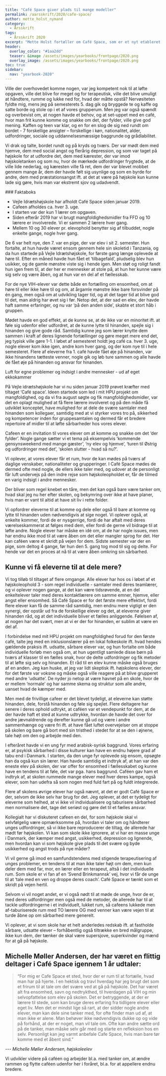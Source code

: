 ```yaml
---
title: "Café Space giver plads til mange modeller"
permalink: /aarsskrift/2020/cafe-space/
author: mette_holst_nymand
category:
  - Årsskrift
tags:
  - Årsskrift 2020
excerpt: "Mette Holst fortæller om Café Space, som er et nyt etableret frirum for samtale. Her inviterer lærere på skift til frivillige samtaler om det der rør sig i det enkelte menneske."
header:
  overlay_color: "#1aa2dd"
  teaser: &image /assets/images/yearbooks/frontpage/2020.png
  overlay_image: /assets/images/yearbooks/frontpage/2020.png
toc: true
sidebar:
  nav: "yearbook-2020"
---
```


Ville der overhovedet komme nogen, var jeg kompetent nok til at løfte opgaven, ville det blive for meget og for terapeutisk, ville det blive umuligt at håndtere, rumme og lukke ned for, hvad der måtte opstå? Nervøsiteten fyldte mig, mens jeg på semesterets 5. dag gik og bryggede te og kaffe og satte borde og stole op i et af vores grupperum. Men jeg var også spændt og overbevist om, at nogen havde et behov, og at set-uppet med en café, hvor man frit kunne komme og snakke om det, der fylder, ville give god mening. Kaffen og teen var klar, og en for en slog de sig ned rundt om bordet - 7 forskellige ansigter – forskellige i køn, nationalitet, alder, udfordringer, sociale og uddannelsesmæssige baggrunde og grådlabilitet.

Vi drak og talte, bordet rundt og på kryds og tværs. Der var mødt dem med hjemve, dem med social angst og flerårig depression, og som var taget på højskole for at udfordre det, dem med kærester, der var imod højskoletanken og som nu, hvor de mærkede udfordringer frygtede, at de ville lide nederlag, og kæresten ville få ret, dem der var blevet mobbet gennem mange år, dem der havde følt sig usynlige og som en byrde for andre, dem med præstationsangst ift. at det at være på højskole kun kunne lade sig gøre, hvis man var ekstremt sjov og udadvendt.

<div class="notice notice--info" markdown="1">
### Faktaboks

- Vejle Idrætshøjskole har afholdt Café Space siden januar 2019.
- Cafeen afholdes ca. hver 3. uge.
- I starten var der kun 1 lærer om opgaven.
- Siden efterår 2019 har vi brugt mangfoldighedsmidler fra FFD og 10 lærere er involverede. Vi er sammen 2 lærere hver gang.
- Mellem 10 og 30 elever pr. elevophold benytter sig af tilbuddet, nogle enkelte gange, nogle hver gang.
</div>

De 6 var helt nye, den 7. var en pige, der var elev i sit 2. semester. Hun fortalte, at hun havde været ensom gennem hele sin skoletid i Tanzania, og da hun startede på Vejle Idrætshøjskole, for første gang længe oplevede at høre til. Efter en måned havde hun fået et ‘tilbagefald’, pludselig blev hun usikker, og de gamle mønstre viste sig i hende igen. Men støt og roligt fandt hun igen frem til, at der her er mennesker at stole på, at hun her kunne være sig selv og være åben, og at hun var en del af et fællesskab.

For de nye VIH-elever var dette både en fortælling om ensomhed, om at høre til eller ikke høre til og om, at årgamle mønstre ikke bare forsvinder på én gang, men også om at udvikling tager tid, og at det tager tid at blive god til det, man aldrig har øvet sig i før. Netop det, at der sad en elev, der havde haft samme erfaringer, og nu var ‘på den anden side’, skabte et stort håb i gruppen.

Mødet havde en god effekt, at de kunne se, at de ikke var en minoritet ift. at føle sig udenfor eller udfordret, at de kunne lytte til hinanden, spejle sig i hinanden og give gode råd. Samtidig kunne jeg som lærer  knytte dem sammen i kraft af deres lignende fortællinger og gøre meget mere end det, jeg typisk ville gøre 1-1. I løbet af semesteret holdt jeg café ca. hver 3. uge, nogle elever kom ikke igen, andre kom hver gang, og der kom nye til i hele semesteret. Flere af eleverne fra 1. café havde fået øje på hinanden, var ikke hinandens tætteste venner, nogle gik og løb ture sammen og alle havde de fået øje på hinanden og ansvar for hinanden.

Luft for egne problemer og indsigt i andre mennesker - ud af eget ekkokammer

På Vejle idrætshøjskole har vi nu siden januar 2019 prøvet kræfter med tiltaget ‘Café space’. Ideen startede som led i mit HPU projekt om mangfoldighed, og da vi fra august søgte og fik mangfoldighedsmidler, var det en oplagt mulighed at få flere lærere involveret og på den måde få udviklet konceptet, have mulighed for at dele de svære samtaler med hinanden som kollegaer, samtidig med at vi styrker vores tro på, sikkerhed og kompetencer inden for gruppesamtalen og dermed får et bredere repertoire af midler til at løfte sårbarheder hos vores elever.

Cafeen er en invitation til vores elever om at komme og snakke om det ‘der fylder’. Nogle gange sætter vi et tema på eksempelvis ‘kommende gensynsweekend med mange gæster’, ‘ny elev og hjemve’, ‘turen til Østrig og udfordringer med det’, ‘skolen slutter - hvad så nu?’.

Vi oplever, at vores elever får et rum, hvor de kan mødes på tværs af daglige venskaber, nationaliteter og grupperinger. I Café Space mødes de dermed ofte med nogle, de ellers ikke taler med, og udover at de personligt får luft undervejs på den indre rejse som højskoleopholdet er, får de tilmed en varig indsigt i andre mennesker.

Der bliver som regel knebet en tåre, men det kan også bare være tanker om, hvad skal jeg nu her efter skolen, og bekymring over ikke at have planer, hvis man er vant til altid at have sit liv i rette folder.

Vi opfordrer eleverne til at komme og dele eller også til bare at komme og lytte til hinanden uden nødvendigvis at sige noget. Vi oplever også, at enkelte kommer, fordi de er nysgerrige, fordi de har aftalt med deres værelseskammerat at følges med dem, eller fordi de gerne vil bidrage til at løfte andre. Nogle elever har måske en idé om, at de har nogle issues, men har endnu ikke mod til at være åben om det eller mangler sprog for det. Her kan caféen være et skridt på vejen for dem. Sidste semester var der en pige, som deltog 4 gange, før hun den 5. gang tog mod til sig og delte. For hende var det en proces at nå til at være åben omkring sin sårbarhed.

## Kunne vi få eleverne til at dele mere?

Vi tog tilløb til tiltaget af flere omgange. Alle elever har hos os i løbet af et højskoleophold 3 - som regel individuelle - samtaler med deres teamlærer, og vi oplever nogen gange, at det kan være tidsrøvende, at en del enkeltelever taler med deres kontaktlærere om samme emner, hjemve, eller angst eller ensomhed. Så Café Space er for det første mere effektivt, fordi flere elever kan få de samme råd samtidig, men endnu mere vigtigt er den synergi, der opstår ud fra de forskellige elever og det, at eleverne giver hinanden råd, og at det individuelle bliver et fælles anliggende. Følelsen af, at nogen har det svært, men at vi er der for hinanden, er sublim at være en del af.

I forbindelse med mit HPU projekt om mangfoldighed forud for den første café, talte jeg med en inklusionslærer på en lokal folkeskole ift. hvad hendes gældende praksis ift. udsatte, sårbare elever var, og hun fortalte om både individuelle forløb men også om, at hun ugentligt samlede disse børn på tværs af klasser til en fælles snak, hvor de delte udfordringer og fik metoder til at løfte sig selv og hinanden. Et råd til en elev kunne måske også bruges af en anden. Jeg kan huske, at jeg var lidt skeptisk ift. højskolens elever, der for det første var voksne og måske også ville reagere på at blive grupperet med andre ‘udsatte’. De nyder jo netop at være havnet på en skole, hvor de er mellem ‘normale’ og har samme skema og struktur som alle andre, uanset hvad de kæmper med.

Men med de frivillige cafeer er det blevet tydeligt, at eleverne kan støtte hinanden, dele, forstå hinanden og føle sig spejlet. Flere deltagere har senere i deres ophold udtrykt, at caféen var et vendepunkt for dem, at de der havde haft et sted at kunne udtrykke, hvordan de havde det over for andre jævnaldrende og derefter kunne gå ud og være i andre sammenhænge og være fri ift. at have fået luftet overvejelser om at stoppe på skolen og bare gå bort med sin tristhed i stedet for at se den i øjnene, tale højt om den og arbejde med den.

I efteråret havde vi en ung fyr med arabisk-syrisk baggrund. Vores erfaring er, at psykisk sårbarhed i disse kulturer kan have en endnu højere grad af tabu end i Danmark. I starten, da den unge fyr oplevede sig ensom, opsøgte han da også kun sin lærer. Han havde samtidig et indtryk af, at han var den eneste elev på skolen, der var offer for ensomhed i fællesskabet og kunne have en tendens til at føle, det var pga. hans baggrund. Caféen gav ham et indtryk af, at skolen rummede mange elever med hver deres kampe, også elever, som han udefra så som nogen med fuld fart på og fuldt integrerede.

Flere af skolens øvrige elever har også nævnt, at det er godt Café Space er der, selvom de ikke selv har brug for det. Jeg oplever, at det er tydeligt for eleverne som helhed, at vi ikke vil individualisere og taburisere sårbarhed men normalisere det, tage det seriøst og gøre det til et fælles ansvar.

Kollegialt har vi diskuteret cafeen en del, for som højskole skal vi selvfølgelig være opmærksomme på, hvordan vi taler om og håndterer unges udfordringer, så vi ikke bare reproducerer de tiltag, de allerede har mødt før højskolen. Vi kan som skole ikke ignorere, at vi har en masse unge i Danmark, der kæmper med angst, usikkerhed, depression og lignende, men hvordan kan vi som højskole give plads til det svære og byde usikkerhed og angst trods på nye måder?

Vi vil gerne gå imod en samfundstendens med stigende terapeutisering af unges problemer, en tendens til at man ikke taler højt om dem, men kun deler dem med far, mor, en lærer eller en terapeut, altså i det individuelle rum. Som skole er vi fan af en ‘Svend Brinkmannsk’ vej, hvor vi får de unge til at ‘tale med en ven og droppe deres coach’. Café Space er tænkt som et skridt på vejen hertil.

Selvom vi vil noget andet, er vi også nødt til at møde de unge, hvor de er, med deres udfordringer men også med de metoder, de allerede har til at tackle udfordringerne i et individuelt, lukket rum, så cafeens lukkede men af-taburiserede rum med TO lærere OG med venner kan være vejen til at turde åbne op om sårbarhed mere generelt.

Vi oplever, at vi som skole har et helt anderledes redskab ift. at fastholde sårbare, udsatte elever – forhåbentlig også tiltrække en bred målgruppe, ikke kun dem, der tænker de skal være supersjove, superkvinder og mænd for at gå på højskole.

## Michelle Møller Andersen, der har været en flittig deltager i Café Space igennem 1 år udtaler:

> “For mig er Cafe Space et sted, hvor der er rum til at fortælle, hvad man har på hjerte. I en hektisk og travl hverdag har jeg brugt det som et frirum til at tale om det svære ved at gå på højskole. Det har været alt fra ensomhed, savn og nedtrykthed, til hverdagen på VIH og min selvopfattelse som elev på skolen. Det er betryggende, at der er lærere til stede, som kan bruge deres erfaring fra tidligere elever eller eget liv. Men det er mindst lige så rart, at der sidder nogle andre elever, man kan dele sine tanker med, for ofte finder man ud af, at man ikke er alene. Man behøver ikke nødvendigvis dukke op og vide på forhånd, at der er noget, man vil tale om. Ofte kan andre sætte ord på de tanker, man måske selv går med og starte en refleksion hos en selv. Personligt kan jeg varmt anbefale Cafe Space, hvis man bare tør komme med et åbent sind.”

--- <cite>Michelle Møller Andersen, højskoleelev</cite>

Vi udvikler videre på caféen og arbejder bl.a. med tanker om, at ændre rammen og flytte caféen udenfor her i foråret, bl.a. for at appellere endnu bredere.
